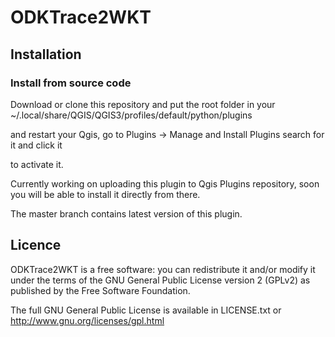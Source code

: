 ODKTrace2WKT 
=======

## Installation

### Install from source code

Download or clone this repository and put the root folder in your
~/.local/share/QGIS/QGIS3/profiles/default/python/plugins

and restart your Qgis, go to Plugins -> Manage and Install Plugins search for it and click it

to activate it.

Currently working on uploading this plugin to Qgis Plugins repository, soon you will be able to install it directly
from there.

The master branch contains latest version of this plugin.


## Licence

ODKTrace2WKT is a free software: you can redistribute it and/or modify it under the terms of the GNU General Public License version 2 (GPLv2) as published by the Free Software Foundation.

The full GNU General Public License is available in LICENSE.txt or http://www.gnu.org/licenses/gpl.html
